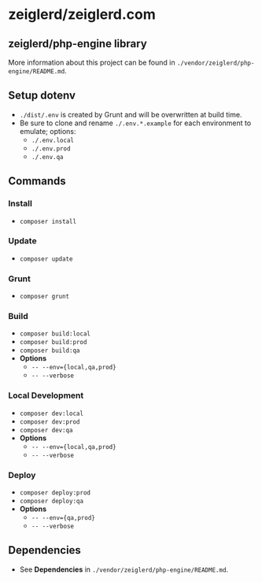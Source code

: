 # zeiglerd/zeiglerd.com


## zeiglerd/php-engine library
More information about this project can be found in `./vendor/zeiglerd/php-engine/README.md`.


## Setup dotenv
- `./dist/.env` is created by Grunt and will be overwritten at build time.
- Be sure to clone and rename `./.env.*.example` for each environment to emulate; options:
  - `./.env.local`
  - `./.env.prod`
  - `./.env.qa`


## Commands

### Install
- `composer install`

### Update
- `composer update`

### Grunt
- `composer grunt`

### Build
- `composer build:local`
- `composer build:prod`
- `composer build:qa`
- **Options**
  - `-- --env={local,qa,prod}`
  - `-- --verbose`

### Local Development
- `composer dev:local`
- `composer dev:prod`
- `composer dev:qa`
- **Options**
  - `-- --env={local,qa,prod}`
  - `-- --verbose`

### Deploy
- `composer deploy:prod`
- `composer deploy:qa`
- **Options**
  - `-- --env={qa,prod}`
  - `-- --verbose`


## Dependencies
- See **Dependencies** in `./vendor/zeiglerd/php-engine/README.md`.
